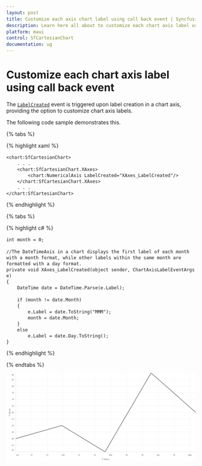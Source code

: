 ```yaml
---
layout: post
title: Customize each axis chart label using call back event | Syncfusion
description: Learn here all about to customize each chart axis label using call back event in Syncfusion .NET MAUI Chart (SfCartesianChart) control.
platform: maui
control: SfCartesianChart
documentation: ug
---
```


# Customize each chart axis label using call back event

The [`LabelCreated`](https://help.syncfusion.com/cr/maui/Syncfusion.Maui.Charts.ChartAxis.html#Syncfusion_Maui_Charts_ChartAxis_LabelCreated) event is triggered upon label creation in a chart axis, providing the option to customize chart axis labels.

The following code sample demonstrates this.

{% tabs %}

{% highlight xaml %}

    <chart:SfCartesianChart>
        . . .
        <chart:SfCartesianChart.XAxes>
            <chart:NumericalAxis LabelCreated="XAxes_LabelCreated"/>
        </chart:SfCartesianChart.XAxes>
        . . .
    </chart:SfCartesianChart>

{% endhighlight %}

{% tabs %}

{% highlight c# %}

    int month = 0;

    //The DateTimeAxis in a chart displays the first label of each month with a month format, while other labels within the same month are formatted with a day format.
    private void XAxes_LabelCreated(object sender, ChartAxisLabelEventArgs e)
    {
        DateTime date = DateTime.Parse(e.Label);

        if (month != date.Month)
        {
            e.Label = date.ToString("MMM");
            month = date.Month;
        }
        else
            e.Label = date.Day.ToString();
    }
    
{% endhighlight  %}

{% endtabs %}

![Add custom labels to chart axis](How-to_images/Customize_each_chart_axis_label_using_call_back_event.png)